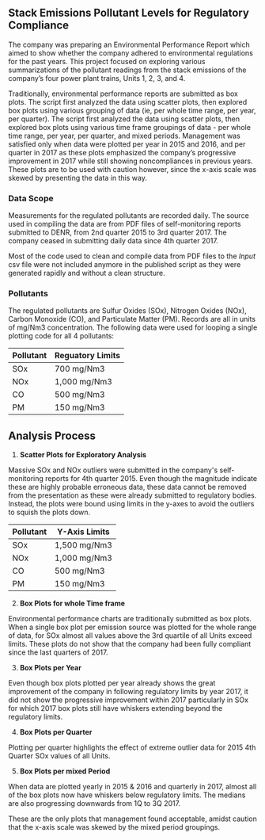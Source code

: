## Stack Emissions Pollutant Levels for Regulatory Compliance

The company was preparing an Environmental Performance Report which aimed to show whether the company adhered to environmental regulations for the past years. This project focused on exploring various summarizations of the pollutant readings from the stack emissions of the company’s four power plant trains, Units 1, 2, 3, and 4. 

Traditionally, environmental performance reports are submitted as box plots. The script first analyzed the data using scatter plots, then explored box plots using various grouping of data (ie, per whole time range, per year, per quarter). The script first analyzed the data using scatter plots, then explored box plots using various time frame groupings of data - per whole time range, per year, per quarter, and mixed periods. Management was satisfied only when data were plotted per year in 2015 and 2016, and per quarter in 2017 as these plots emphasized the company’s progressive improvement in 2017 while still showing noncompliances in previous years. These plots are to be used with caution however, since the x-axis scale was skewed by presenting the data in this way.

### Data Scope

Measurements for the regulated pollutants are recorded daily. The source used in compiling the data are from PDF files of self-monitoring reports submitted to DENR, from 2nd quarter 2015 to 3rd quarter 2017. The company ceased in submitting daily data since 4th quarter 2017.

Most of the code used to clean and compile data from PDF files to the *Input* csv file were not included anymore in the published script as they were generated rapidly and without a clean structure.

### Pollutants

The regulated pollutants are Sulfur Oxides (SOx), Nitrogen Oxides (NOx), Carbon Monoxide (CO), and Particulate Matter (PM). Records are all in units of mg/Nm3 concentration. The following data were used for looping a single plotting code for all 4 pollutants:

Pollutant    | Reguatory Limits
-------------- | ----------------------
SOx             | 700 mg/Nm3
NOx            |1,000 mg/Nm3
CO               |500 mg/Nm3
PM              |150 mg/Nm3

## Analysis Process

1. **Scatter Plots for Exploratory Analysis**

Massive SOx and NOx outliers were submitted in the company's self-monitoring reports for 4th quarter 2015. Even though the magnitude indicate these are highly probable erroneous data, these data cannot be removed from the presentation as these were already submitted to regulatory bodies. Instead, the plots were bound using limits in the y-axes to avoid the outliers to squish the plots down.


Pollutant   | Y-Axis Limits
-------------- | ----------------------
SOx             | 1,500 mg/Nm3
NOx            |1,000 mg/Nm3
CO               |500 mg/Nm3
PM              |150 mg/Nm3

2. **Box Plots for whole Time frame**

Environmental performance charts are traditionally submitted as box plots. When a single box plot per emission source was plotted for the whole range of data, for SOx almost all values above the 3rd quartile of all Units exceed limits. These plots do not show that the company had been fully compliant since the last quarters of 2017.

3. **Box Plots per Year**

Even though box plots plotted per year already shows the great improvement of the company in following regulatory limits by year 2017, it did not show the progressive improvement within 2017 particularly in SOx for which 2017 box plots still have whiskers extending beyond the regulatory limits.

4. **Box Plots per Quarter**

Plotting per quarter highlights the effect of extreme outlier data for 2015 4th Quarter SOx values of all Units.

5. **Box Plots per mixed Period**

When data are plotted yearly in 2015 & 2016 and quarterly in 2017, almost all of the box plots now have whiskers below regulatory limits. The medians are also progressing downwards from 1Q to 3Q 2017. 

These are the only plots that management found acceptable, amidst caution that the x-axis scale was skewed by the mixed period groupings.

